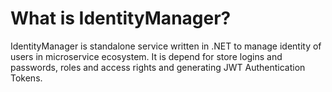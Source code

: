 # What is IdentityManager?
IdentityManager is standalone service written in .NET to manage identity of users in microservice ecosystem. It is depend for store logins and passwords, roles and access rights and generating JWT Authentication Tokens.